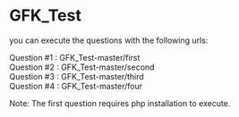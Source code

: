 # GFK_Test
you can execute the questions with the following urls:

Question #1 : GFK_Test-master/first<br/>
Question #2 : GFK_Test-master/second <br/>
Question #3 : GFK_Test-master/third<br/>
Question #4 : GFK_Test-master/four<br/>

Note: The first question requires php installation to execute.
